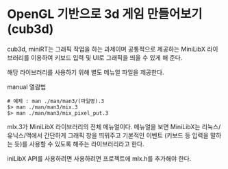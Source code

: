 # OpenGL 기반으로 3d 게임 만들어보기 (cub3d)

cub3d, miniRT는 그래픽 작업을 하는 과제이며 공통적으로 제공하는 MiniLibX 라이브러리를 이용하여 키보드 입력 및 UI로 그래픽을 띄울 수 있게 해 준다.

해당 라이브러리를 사용하기 위해 별도 메뉴얼 파일을 제공한다.

manual 열람법

```
# 예제 : man ./man/man3/(파일명).3
$> man ./man/man3/mix.3
$> man ./man/man3/mix_pixel_put.3
```

mlx.3가 MiniLibX 라이브러리의 전체 메뉴얼이다. 메뉴얼을 보면 MiniLibX는 리눅스/유닉스/맥에서 간단하게 그래픽 창을 띄워주고 기본적인 이벤트 (키보드 등 입력을 말하는 듯)를 사용할 수 있도록 해주는 라이브러리라고 한다.

iniLibX API를 사용하려면 사용하려면 프로젝트에 mlx.h를 추가해야 한다.

